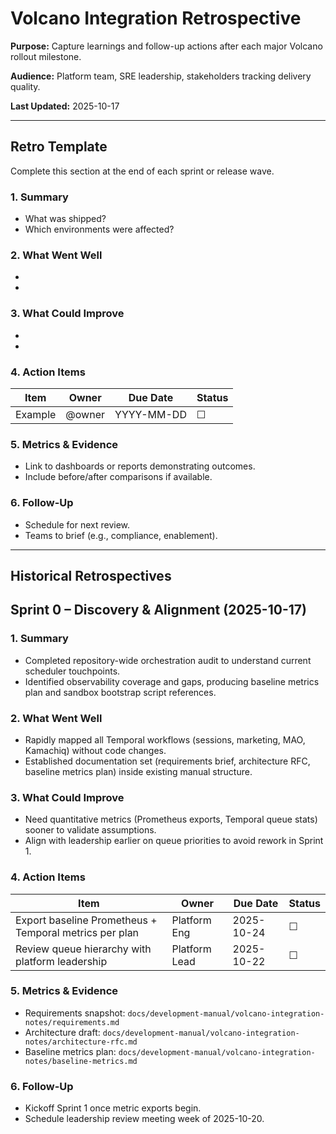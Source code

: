 # Volcano Integration Retrospective

**Purpose:** Capture learnings and follow-up actions after each major Volcano rollout milestone.

**Audience:** Platform team, SRE leadership, stakeholders tracking delivery quality.

**Last Updated:** 2025-10-17

---

## Retro Template

Complete this section at the end of each sprint or release wave.

### 1. Summary
- What was shipped?
- Which environments were affected?

### 2. What Went Well
- 
- 

### 3. What Could Improve
- 
- 

### 4. Action Items

| Item | Owner | Due Date | Status |
|------|-------|----------|--------|
| Example | @owner | YYYY-MM-DD | ☐ |

### 5. Metrics & Evidence
- Link to dashboards or reports demonstrating outcomes.
- Include before/after comparisons if available.

### 6. Follow-Up
- Schedule for next review.
- Teams to brief (e.g., compliance, enablement).

---

## Historical Retrospectives

## Sprint 0 – Discovery & Alignment (2025-10-17)

### 1. Summary
- Completed repository-wide orchestration audit to understand current scheduler touchpoints.
- Identified observability coverage and gaps, producing baseline metrics plan and sandbox bootstrap script references.

### 2. What Went Well
- Rapidly mapped all Temporal workflows (sessions, marketing, MAO, Kamachiq) without code changes.
- Established documentation set (requirements brief, architecture RFC, baseline metrics plan) inside existing manual structure.

### 3. What Could Improve
- Need quantitative metrics (Prometheus exports, Temporal queue stats) sooner to validate assumptions.
- Align with leadership earlier on queue priorities to avoid rework in Sprint 1.

### 4. Action Items

| Item | Owner | Due Date | Status |
|------|-------|----------|--------|
| Export baseline Prometheus + Temporal metrics per plan | Platform Eng | 2025-10-24 | ☐ |
| Review queue hierarchy with platform leadership | Platform Lead | 2025-10-22 | ☐ |

### 5. Metrics & Evidence
- Requirements snapshot: `docs/development-manual/volcano-integration-notes/requirements.md`
- Architecture draft: `docs/development-manual/volcano-integration-notes/architecture-rfc.md`
- Baseline metrics plan: `docs/development-manual/volcano-integration-notes/baseline-metrics.md`

### 6. Follow-Up
- Kickoff Sprint 1 once metric exports begin.
- Schedule leadership review meeting week of 2025-10-20.
